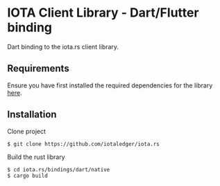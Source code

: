 # IOTA Client Library - Dart/Flutter binding

Dart binding to the iota.rs client library.

## Requirements

Ensure you have first installed the required dependencies for the library
[here](https://github.com/iotaledger/iota.rs/blob/dev/README.md).

## Installation

Clone project
```
$ git clone https://github.com/iotaledger/iota.rs
```

Build the rust library
```
$ cd iota.rs/bindings/dart/native
$ cargo build
```
